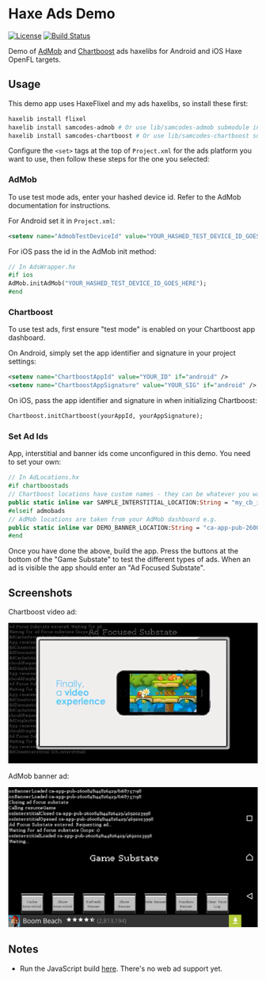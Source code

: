 # Haxe Ads Demo

[![License](http://img.shields.io/:license-mit-blue.svg?style=flat-square)](https://github.com/Tw1ddle/samcodes-ads-demo/blob/master/LICENSE)
[![Build Status](https://img.shields.io/travis/Tw1ddle/samcodes-ads-demo.svg?style=flat-square)](https://travis-ci.org/Tw1ddle/samcodes-ads-demo)

Demo of [AdMob](https://github.com/Tw1ddle/samcodes-admob) and [Chartboost](https://github.com/Tw1ddle/samcodes-chartboost) ads haxelibs for Android and iOS Haxe OpenFL targets.

## Usage

This demo app uses HaxeFlixel and my ads haxelibs, so install these first:
```bash
haxelib install flixel
haxelib install samcodes-admob # Or use lib/samcodes-admob submodule in the repo
haxelib install samcodes-chartboost # Or use lib/samcodes-chartboost submodule in the repo
```

Configure the ```<set>``` tags at the top of ```Project.xml``` for the ads platform you want to use, then follow these steps for the one you selected:

### AdMob
To use test mode ads, enter your hashed device id. Refer to the AdMob documentation for instructions.

For Android set it in ```Project.xml```:
```xml
<setenv name="AdmobTestDeviceId" value="YOUR_HASHED_TEST_DEVICE_ID_GOES_HERE" />
```

For iOS pass the id in the AdMob init method:
```haxe
// In AdsWrapper.hx
#if ios
AdMob.initAdMob("YOUR_HASHED_TEST_DEVICE_ID_GOES_HERE");
#end
```

### Chartboost
To use test ads, first ensure "test mode" is enabled on your Chartboost app dashboard.

On Android, simply set the app identifier and signature in your project settings:
```xml
<setenv name="ChartboostAppId" value="YOUR_ID" if="android" />
<setenv name="ChartboostAppSignature" value="YOUR_SIG" if="android" />
```

On iOS, pass the app identifier and signature in when initializing Chartboost:
```haxe
Chartboost.initChartboost(yourAppId, yourAppSignature);
```

### Set Ad Ids

App, interstitial and banner ids come unconfigured in this demo. You need to set your own:

```haxe
// In AdLocations.hx
#if chartboostads
// Chartboost locations have custom names - they can be whatever you want e.g.
public static inline var SAMPLE_INTERSTITIAL_LOCATION:String = "my_cb_interstitial";
#elseif admobads
// AdMob locations are taken from your AdMob dashboard e.g.
public static inline var DEMO_BANNER_LOCATION:String = "ca-app-pub-2600848144826429/9144221192";
#end
```

Once you have done the above, build the app. Press the buttons at the bottom of the "Game Substate" to test the different types of ads. When an ad is visible the app should enter an "Ad Focused Substate".

## Screenshots

Chartboost video ad:

![](screenshots/chartboost-video.png?raw=true)

AdMob banner ad:

![](screenshots/admob-banner.png?raw=true)

## Notes
 * Run the JavaScript build [here](https://tw1ddle.github.io/samcodes-ads-demo/index.html). There's no web ad support yet.